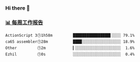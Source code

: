 ### Hi there 👋

<!-- waka-box start -->
### <a href="https://gist.github.com/b3f90cfdb958d2401b019f821c34c859" target="_blank">📊 每周工作报告</a>
```text
ActionScript 3🕓1h58m         ████████████████▌░░░░ 79.1%
ca65 assembler🕓28m           ███▉░░░░░░░░░░░░░░░░░ 18.9%
Other         🕓2m            ▎░░░░░░░░░░░░░░░░░░░░  1.6%
Ezhil         🕓0s            ░░░░░░░░░░░░░░░░░░░░░  0.4%
```
<!-- waka-box end -->

<!--
**yiningv/yiningv** is a ✨ _special_ ✨ repository because its `README.md` (this file) appears on your GitHub profile.
Here are some ideas to get you started:
- 🔭 I’m currently working on ...
- 🌱 I’m currently learning ...
- 👯 I’m looking to collaborate on ...
- 🤔 I’m looking for help with ...
- 💬 Ask me about ...
- 📫 How to reach me: ...
- 😄 Pronouns: ...
- ⚡ Fun fact: ...
-->
